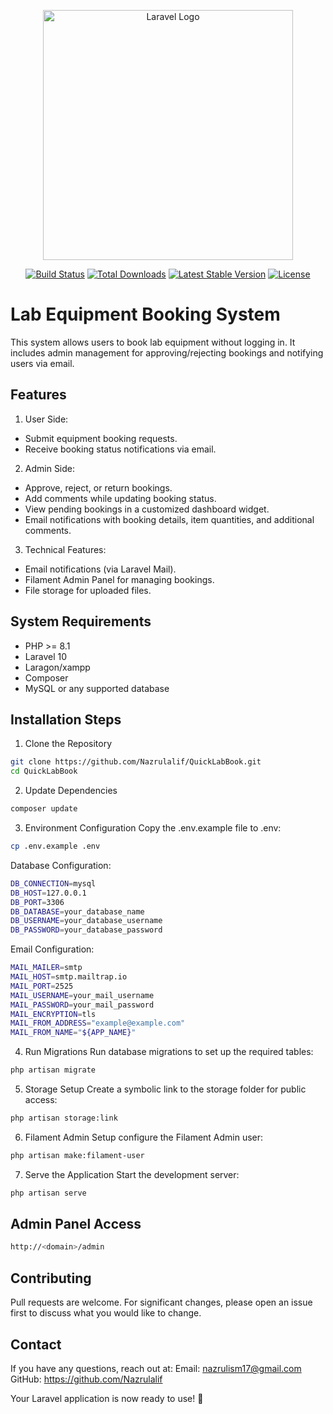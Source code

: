 <p align="center"><a href="https://laravel.com" target="_blank"><img
            src="https://raw.githubusercontent.com/laravel/art/master/logo-lockup/5%20SVG/2%20CMYK/1%20Full%20Color/laravel-logolockup-cmyk-red.svg"
            width="400" alt="Laravel Logo"></a></p>

<p align="center">
    <a href="https://github.com/laravel/framework/actions"><img
            src="https://github.com/laravel/framework/workflows/tests/badge.svg" alt="Build Status"></a>
    <a href="https://packagist.org/packages/laravel/framework"><img
            src="https://img.shields.io/packagist/dt/laravel/framework" alt="Total Downloads"></a>
    <a href="https://packagist.org/packages/laravel/framework"><img
            src="https://img.shields.io/packagist/v/laravel/framework" alt="Latest Stable Version"></a>
    <a href="https://packagist.org/packages/laravel/framework"><img
            src="https://img.shields.io/packagist/l/laravel/framework" alt="License"></a>
</p>

# Lab Equipment Booking System

This system allows users to book lab equipment without logging in. It includes admin management for approving/rejecting
bookings and notifying users via email.

## Features

1. User Side:
- Submit equipment booking requests.
- Receive booking status notifications via email.

2. Admin Side:
- Approve, reject, or return bookings.
- Add comments while updating booking status.
- View pending bookings in a customized dashboard widget.
- Email notifications with booking details, item quantities, and additional comments.

3. Technical Features:
- Email notifications (via Laravel Mail).
- Filament Admin Panel for managing bookings.
- File storage for uploaded files.

## System Requirements
- PHP >= 8.1
- Laravel 10
- Laragon/xampp
- Composer
- MySQL or any supported database

## Installation Steps

1. Clone the Repository
```bash
git clone https://github.com/Nazrulalif/QuickLabBook.git
cd QuickLabBook
```
2. Update Dependencies
```bash
composer update
```
3. Environment Configuration
Copy the .env.example file to .env:
```bash
cp .env.example .env
```
Database Configuration:
```bash
DB_CONNECTION=mysql
DB_HOST=127.0.0.1
DB_PORT=3306
DB_DATABASE=your_database_name
DB_USERNAME=your_database_username
DB_PASSWORD=your_database_password
```
Email Configuration:
```bash
MAIL_MAILER=smtp
MAIL_HOST=smtp.mailtrap.io
MAIL_PORT=2525
MAIL_USERNAME=your_mail_username
MAIL_PASSWORD=your_mail_password
MAIL_ENCRYPTION=tls
MAIL_FROM_ADDRESS="example@example.com"
MAIL_FROM_NAME="${APP_NAME}"
```
4. Run Migrations
Run database migrations to set up the required tables:
```bash
php artisan migrate
```
5. Storage Setup
Create a symbolic link to the storage folder for public access:
```bash
php artisan storage:link
```
6. Filament Admin Setup
configure the Filament Admin user:
```bash
php artisan make:filament-user
```
7. Serve the Application
Start the development server:
```bash
php artisan serve
```

## Admin Panel Access
```bash
http://<domain>/admin
```

## Contributing
Pull requests are welcome. For significant changes, please open an issue first to discuss what you would like to
change.

## Contact
If you have any questions, reach out at:
Email: nazrulism17@gmail.com
GitHub: https://github.com/Nazrulalif

Your Laravel application is now ready to use! 🚀
